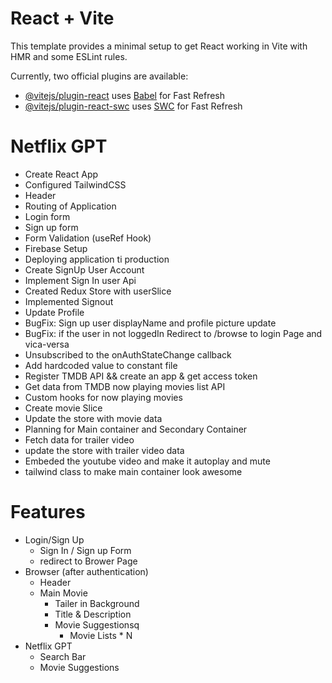 # React + Vite

This template provides a minimal setup to get React working in Vite with HMR and some ESLint rules.

Currently, two official plugins are available:

- [@vitejs/plugin-react](https://github.com/vitejs/vite-plugin-react/blob/main/packages/plugin-react) uses [Babel](https://babeljs.io/) for Fast Refresh
- [@vitejs/plugin-react-swc](https://github.com/vitejs/vite-plugin-react/blob/main/packages/plugin-react-swc) uses [SWC](https://swc.rs/) for Fast Refresh

# Netflix GPT

- Create React App
- Configured TailwindCSS
- Header
- Routing of Application
- Login form
- Sign up form
- Form Validation (useRef Hook)
- Firebase Setup
- Deploying application ti production
- Create SignUp User Account
- Implement Sign In user Api
- Created Redux Store with userSlice
- Implemented Signout
- Update Profile
- BugFix: Sign up user displayName and profile picture update
- BugFix: if the user in not loggedIn Redirect to /browse to login Page and vica-versa
- Unsubscribed to the onAuthStateChange callback
- Add hardcoded value to constant file
- Register TMDB API && create an app & get access token 
- Get data from TMDB now playing movies list API
- Custom hooks for now playing movies
- Create movie Slice
- Update the store with movie data
- Planning for Main container and Secondary Container
- Fetch data for trailer video
- update the store with trailer video data
- Embeded the youtube video and make it autoplay and mute
- tailwind class to make main container look awesome

# Features

- Login/Sign Up
  - Sign In / Sign up Form
  - redirect to Brower Page
- Browser (after authentication)
  - Header
  - Main Movie
    - Tailer in Background
    - Title & Description
    - Movie Suggestionsq
      - Movie Lists \* N
- Netflix GPT
  - Search Bar
  - Movie Suggestions
